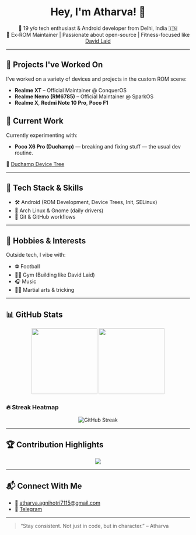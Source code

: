 <h1 align="center">Hey, I'm Atharva! 👋</h1>

<p align="center">
  🧠 19 y/o tech enthusiast & Android developer from Delhi, India 🇮🇳 <br>
  📱 Ex-ROM Maintainer | Passionate about open-source | Fitness-focused like <a href="https://www.instagram.com/davidlaid/">David Laid</a>
</p>

---

## 🔧 Projects I've Worked On

I've worked on a variety of devices and projects in the custom ROM scene:

- **Realme XT** – Official Maintainer @ ConquerOS  
- **Realme Nemo (RM6785)** – Official Maintainer @ SparkOS  
- **Realme X**, **Redmi Note 10 Pro**, **Poco F1**

## 🚧 Current Work

Currently experimenting with:
- **Poco X6 Pro (Duchamp)** — breaking and fixing stuff — the usual dev routine.

🔗 [Duchamp Device Tree](https://github.com/Atharva-Agnihotri7115/device_xiaomi_duchamp)

---

## 🧰 Tech Stack & Skills

- 🛠️ Android (ROM Development, Device Trees, Init, SELinux)
- 🐧 Arch Linux & Gnome (daily drivers)
- 🔀 Git & GitHub workflows

---

## 💬 Hobbies & Interests

Outside tech, I vibe with:
- ⚽ Football  
- 🏋️‍♂️ Gym (Building like David Laid)  
- 🎧 Music  
- 🤸‍♂️ Martial arts & tricking

---

## 📊 GitHub Stats

<p align="center">
  <img src="https://github-readme-stats.vercel.app/api?username=Atharva-Agnihotri7115&show_icons=true&theme=tokyonight" height="180"/>
  <img src="https://github-readme-stats.vercel.app/api/top-langs/?username=Atharva-Agnihotri7115&layout=compact&theme=tokyonight" height="180"/>
</p>

### 🔥 Streak Heatmap

<p align="center">
  <img src="https://streak-stats.demolab.com?user=Atharva-Agnihotri7115&theme=tokyonight&hide_border=true" alt="GitHub Streak"/>
</p>

---

## 🏆 Contribution Highlights

<p align="center">
  <img src="https://github-profile-trophy.vercel.app/?username=Atharva-Agnihotri7115&theme=tokyonight&column=4&margin-w=15&margin-h=15" />
</p>

---

## 📬 Connect With Me

- 📧 [atharva.agnihotri7115@gmail.com](mailto:atharva.agnihotri7115@gmail.com)  
- 💬 [Telegram](https://t.me/zyzzbrahhhh)

---

> “Stay consistent. Not just in code, but in character.” – Atharva
